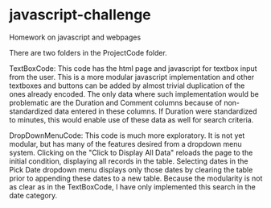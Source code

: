# javascript-challenge
Homework on javascript and webpages


There are two folders in the ProjectCode folder.

TextBoxCode: 
This code has the html page and javascript for textbox input from the user. This is a more modular javascript implementation
and other textboxes and buttons can be added by almost trivial duplication of the ones already encoded. The only data where such implementation would
be problematic are the Duration and Comment columns because of non-standardized data entered in these columns. If Duration were standardized to minutes,
this would enable use of these data as well for search criteria.

DropDownMenuCode: 
This code is much more exploratory. It is not yet modular, but has many of the features desired from a dropdown menu system.
Clicking on the "Click to Display All Data" reloads the page to the initial condition, displaying all records in the table. Selecting dates 
in the Pick Date dropdown menu displays only those dates by clearing the table prior to appending these dates to a new table. Because the modularity
is not as clear as in the TextBoxCode, I have only implemented this search in the date category.